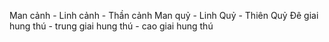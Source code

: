 Man cảnh - Linh cảnh - Thần cảnh
Man quỷ - Linh Quỷ - Thiên Quỷ 
Đê giai hung thú - trung giai hung thú - cao giai hung thú